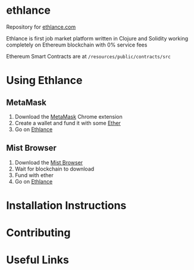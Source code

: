 # ethlance

Repository for [ethlance.com](http://ethlance.com) 

Ethlance is first job market platform written in Clojure and Solidity working completely on Ethereum blockchain with 0% service fees

Ethereum Smart Contracts are at `/resources/public/contracts/src`

# Using Ethlance

## MetaMask

1. Download the [MetaMask](https://metamask.io/) Chrome extension
2. Create a wallet and fund it with some [Ether](https://ethereum.stackexchange.com/questions/1915/how-do-i-buy-ethereum-with-usd)
3. Go on [Ethlance](http://ethlance.com/)

## Mist Browser

1. Download the [Mist Browser](https://github.com/ethereum/mist)
2. Wait for blockchain to download
3. Fund with ether
4. Go on [Ethlance](http://ethlance.com/)

# Installation Instructions

# Contributing

# Useful Links

